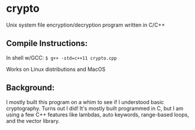 # crypto
Unix system file encryption/decryption program written in C/C++
## Compile Instructions:
In shell w/GCC: `$ g++ -std=c++11 crypto.cpp`

Works on Linux distributions and MacOS

## Background:
I mostly built this program on a whim to see if I understood basic cryptography. Turns out I did! It's mostly built programmed in C, but I am using a few C++ features like lambdas, auto keywords, range-based loops, and the vector library.

